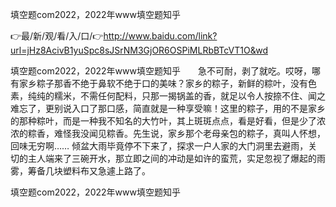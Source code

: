 填空题com2022，2022年www填空题知乎

👉最/新/观/看/入/口/👉http://www.baidu.com/link?url=jHz8AcivB1yuSpc8sJSrNM3GjOR6OSPiMLRbBTcVT1O&wd

填空题com2022，2022年www填空题知乎　　急不可耐，剥了就吃。哎呀，哪有家乡粽子那香不绝于鼻软不绝于口的美味？家乡的粽子，新鲜的粽叶，没有色素，纯纯的糯米，不需任何配料，只那一揭锅盖的香，就足以令人按捺不住、闻之难忘了，更别说入口了那口感，简直就是一种享受嘛！这里的粽子，用的不是家乡的那种粽叶，而是一种我不知名的大竹叶，其上斑斑点点，看是好看，但是少了浓浓的粽香，难怪我没闻见粽香。先生说，家乡那个老母亲包的粽子，真叫人怀想，回味无穷啊……
倾盆大雨毕竟停不下来了，探求一户人家的大门洞里去避雨，关切的主人端来了三碗开水，那立即之间的冲动是如许的蛮荒，实足忽视了爆起的雨雾，筹备几块塑料布又急遽上路了。


填空题com2022，2022年www填空题知乎
